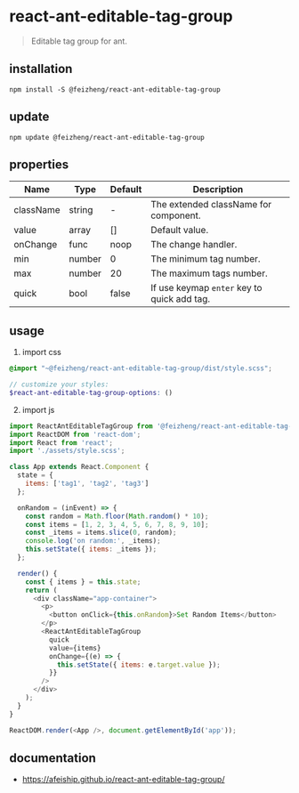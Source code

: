 # react-ant-editable-tag-group
> Editable tag group for ant.

## installation
```shell
npm install -S @feizheng/react-ant-editable-tag-group
```

## update
```shell
npm update @feizheng/react-ant-editable-tag-group
```

## properties
| Name      | Type   | Default | Description                                 |
| --------- | ------ | ------- | ------------------------------------------- |
| className | string | -       | The extended className for component.       |
| value     | array  | []      | Default value.                              |
| onChange  | func   | noop    | The change handler.                         |
| min       | number | 0       | The minimum tag number.                     |
| max       | number | 20      | The maximum tags number.                    |
| quick     | bool   | false   | If use keymap `enter` key to quick add tag. |


## usage
1. import css
  ```scss
  @import "~@feizheng/react-ant-editable-tag-group/dist/style.scss";

  // customize your styles:
  $react-ant-editable-tag-group-options: ()
  ```
2. import js
  ```js
  import ReactAntEditableTagGroup from '@feizheng/react-ant-editable-tag-group';
  import ReactDOM from 'react-dom';
  import React from 'react';
  import './assets/style.scss';

  class App extends React.Component {
    state = {
      items: ['tag1', 'tag2', 'tag3']
    };

    onRandom = (inEvent) => {
      const random = Math.floor(Math.random() * 10);
      const items = [1, 2, 3, 4, 5, 6, 7, 8, 9, 10];
      const _items = items.slice(0, random);
      console.log('on random:', _items);
      this.setState({ items: _items });
    };

    render() {
      const { items } = this.state;
      return (
        <div className="app-container">
          <p>
            <button onClick={this.onRandom}>Set Random Items</button>
          </p>
          <ReactAntEditableTagGroup
            quick
            value={items}
            onChange={(e) => {
              this.setState({ items: e.target.value });
            }}
          />
        </div>
      );
    }
  }

  ReactDOM.render(<App />, document.getElementById('app'));

  ```

## documentation
- https://afeiship.github.io/react-ant-editable-tag-group/
